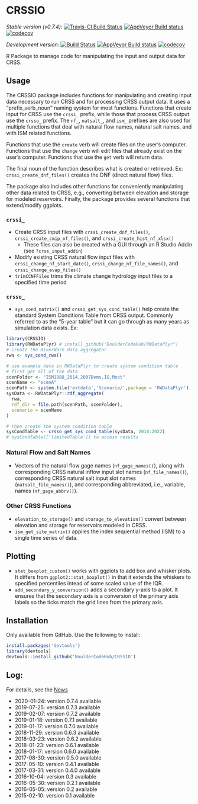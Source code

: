 
<!-- README.md is generated from README.Rmd. Please edit that file -->

# CRSSIO

*Stable version (v0.7.4):* [![Travis-CI Build
Status](https://travis-ci.org/BoulderCodeHub/CRSSIO.svg?branch=master)](https://travis-ci.org/BouldercodeHub/CRSSIO)
[![AppVeyor Build
status](https://ci.appveyor.com/api/projects/status/tkbmrk4hosv96rin?svg=true)](https://ci.appveyor.com/project/BoulderCodeHub/crssio)
[![codecov](https://codecov.io/gh/BoulderCodeHub/CRSSIO/branch/master/graphs/badge.svg)](https://codecov.io/gh/BoulderCodeHub/CRSSIO)

*Development version:* [![Build
Status](https://travis-ci.org/rabutler-usbr/CRSSIO.svg?branch=master)](https://travis-ci.org/rabutler-usbr/CRSSIO)
[![AppVeyor Build
status](https://ci.appveyor.com/api/projects/status/lad6jf69q7stn1e7?svg=true)](https://ci.appveyor.com/project/rabutler-usbr/crssio)
[![codecov](https://codecov.io/gh/rabutler-usbr/CRSSIO/branch/master/graph/badge.svg)](https://codecov.io/gh/rabutler-usbr/CRSSIO)

R Package to manage code for manipulating the input and output data for
CRSS.

## Usage

The CRSSIO package includes functions for manipulating and creating
input data necessary to run CRSS and for processing CRSS output data. It
uses a “prefix\_verb\_noun” naming system for most functions. Functions
that create input for CRSS use the `crssi_` prefix, while those that
process CRSS output use the `crsso_` prefix. The `nf_`, `natsalt_`, and
`ism_` prefixes are also used for multiple functions that deal with
natural flow names, natural salt names, and with ISM related functions.

Functions that use the `create` verb will create files on the user’s
computer. Functions that use the `change` verb will edit files that
already exist on the user’s computer. Functions that use the `get` verb
will return data.

The final noun of the function describes what is created or retrieved.
Ex: `crssi_create_dnf_files()` creates the DNF (direct natural flow)
files.

The package also includes other functions for conveniently manipulating
other data related to CRSS, e.g., converting between elevation and
storage for modeled reservoirs. Finally, the package provides several
functions that extend/modify ggplots.

### `crssi_`

  - Create CRSS input files with `crssi_create_dnf_files()`,
    `crssi_create_cmip_nf_files()`, and `crssi_create_hist_nf_xlsx()`
      - These files can also be created with a GUI through an R Studio
        Addin (see `?crss_input_addin`)
  - Modify existing CRSS natural flow input files with
    `crssi_change_nf_start_date()`, `crssi_change_nf_file_names()`, and
    `crssi_change_evap_files()`
  - `trimCCNFFiles` trims the climate change hydrology input files to a
    specified time period

### `crsso_`

  - `sys_cond_matrix()` and `crsso_get_sys_cond_table()` help create the
    standard System Conditions Table from CRSS output. Commonly referred
    to as the “5-year table” but it can go through as many years as
    simulation data exists. Ex:

<!-- end list -->

``` r
library(CRSSIO)
library(RWDataPlyr) # install_github("BoulderCodeHub/RWDataPlyr")
# create the RiverWare data aggregator
rwa <- sys_cond_rwa()

# use example data in RWDataPlyr to create system condition table
# first get all of the data
scenFolder <- "ISM1988_2014,2007Dems,IG,Most"
scenName <- "scenA"
scenPath <- system.file('extdata','Scenario/',package = 'RWDataPlyr')
sysData <- RWDataPlyr::rdf_aggregate(
  rwa,
  rdf_dir = file.path(scenPath, scenFolder),
  scenario = scenName
)

# then create the system condition table
sysCondTable <- crsso_get_sys_cond_table(sysData, 2018:2022)
# sysCondTable[['limitedTable']] to access results
```

### Natural Flow and Salt Names

  - Vectors of the natural flow gage names (`nf_gage_names()`), along
    with corresponding CRSS natural inflow input slot names
    (`nf_file_names()`), corresponding CRSS natural salt input slot
    names (`natsalt_file_names()`), and corresponding abbreviated, i.e.,
    variable, names (`nf_gage_abbrv()`).

### Other CRSS Functions

  - `elevation_to_storage()` and `storage_to_elevation()` convert
    between elevation and storage for reservoirs modeled in CRSS.
  - `ism_get_site_matrix()` applies the index sequential method (ISM) to
    a single time series of data.

## Plotting

  - `stat_boxplot_custom()` works with ggplots to add box and whisker
    plots. It differs from `ggplot2::stat_boxplot()` in that it extends
    the whiskers to specified percentiles intead of some scaled value of
    the IQR.
  - `add_secondary_y_conversion()` adds a secondary y-axis to a plot. It
    ensures that the secondary axis is a conversion of the primary axis
    labels so the ticks match the grid lines from the primary axis.

## Installation

Only available from GitHub. Use the following to install:

``` r
install.packages('devtools')
library(devtools)
devtools::install_github('BoulderCodeHub/CRSSIO')
```

## Log:

For details, see the [News](NEWS.md)

  - 2020-01-24: version 0.7.4 available
  - 2019-07-25: version 0.7.3 available
  - 2019-02-07: version 0.7.2 available
  - 2019-01-18: version 0.7.1 available
  - 2019-01-17: version 0.7.0 available
  - 2018-11-29: version 0.6.3 available
  - 2018-03-23: version 0.6.2 available
  - 2018-01-23: version 0.6.1 available
  - 2018-01-17: version 0.6.0 available
  - 2017-08-30: version 0.5.0 available
  - 2017-05-10: version 0.4.1 available
  - 2017-03-31: version 0.4.0 available
  - 2016-10-04: version 0.3 available
  - 2016-05-30: version 0.2.1 available
  - 2016-05-05: version 0.2 available
  - 2015-02-10: version 0.1 available
